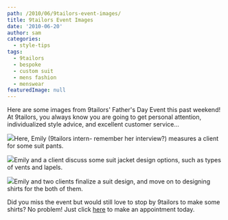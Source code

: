 ```yaml
---
path: /2010/06/9tailors-event-images/
title: 9tailors Event Images
date: '2010-06-20'
author: sam
categories:
  - style-tips
tags:
  - 9tailors
  - bespoke
  - custom suit
  - mens fashion
  - menswear
featuredImage: null
---
```

Here are some images from 9tailors' Father's Day Event this past weekend! At 9tailors, you always know you are going to get personal attention, individualized style advice, and excellent customer service...

[![](http://1.bp.blogspot.com/_20LDsLnO2rk/TB4lKIv864I/AAAAAAAAASE/qdw6zIJEEdU/s320/DSC06154.JPG)](http://1.bp.blogspot.com/_20LDsLnO2rk/TB4lKIv864I/AAAAAAAAASE/qdw6zIJEEdU/s1600/DSC06154.JPG)Here, Emily (9tailors intern- remember her interview?) measures a client for some suit pants.

[![](http://1.bp.blogspot.com/_20LDsLnO2rk/TB4lJlc-XII/AAAAAAAAAR8/K-51M1DVmdQ/s320/DSC06163.JPG)](http://1.bp.blogspot.com/_20LDsLnO2rk/TB4lJlc-XII/AAAAAAAAAR8/K-51M1DVmdQ/s1600/DSC06163.JPG)Emily and a client discuss some suit jacket design options, such as types of vents and lapels. 

[![](http://3.bp.blogspot.com/_20LDsLnO2rk/TB4lJHqO5BI/AAAAAAAAAR0/d8XGNOGr6Mg/s320/DSC06166.JPG)](http://3.bp.blogspot.com/_20LDsLnO2rk/TB4lJHqO5BI/AAAAAAAAAR0/d8XGNOGr6Mg/s1600/DSC06166.JPG)Emily and two clients finalize a suit design, and move on to designing shirts for the both of them. 

Did you miss the event but would still love to stop by 9tailors to make some shirts? No problem! Just click [here](http://9tailors.com/pages/contact_us) to make an appointment today.